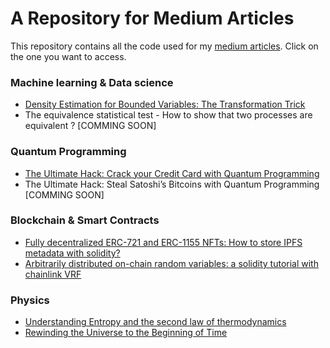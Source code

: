 # A Repository for Medium Articles
This repository contains all the code used for my [medium articles](https://aurelien-pelissier.medium.com/). Click on the one you want to access.

### Machine learning & Data science
- [Density Estimation for Bounded Variables: The Transformation Trick](Density%20estimation%20for%20bounded%20variables)
- The equivalence statistical test -  How to show that two processes are equivalent ? [COMMING SOON]

### Quantum Programming
- [The Ultimate Hack: Crack your Credit Card with Quantum Programming](https://github.com/Aurelien-Pelissier/Medium/tree/main/Quantum%20Programming)
- The Ultimate Hack: Steal Satoshi’s Bitcoins with Quantum Programming [COMMING SOON]

### Blockchain & Smart Contracts
- [Fully decentralized ERC-721 and ERC-1155 NFTs: How to store IPFS metadata with solidity?](Fully%20Decentralized%20ERC-721%20and%20ERC-1155%20NFTs)
- [Arbitrarily distributed on-chain random variables: a solidity tutorial with chainlink VRF](Arbitrarily%20distributed%20on-chain%20random%20variables)

### Physics
- [Understanding Entropy and the second law of thermodynamics](Understanding%20entropy%20and%20the%20second%20law%20of%20thermodynamics)
- [Rewinding the Universe to the Beginning of Time](Rewinding%20the%20Universe%20to%20the%20Beginning%20of%20Time)
